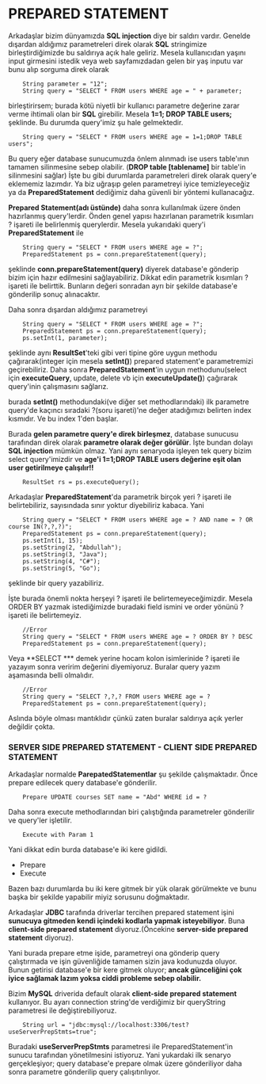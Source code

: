 # PREPARED STATEMENT
Arkadaşlar bizim dünyamızda **SQL injection** diye bir saldırı vardır. Genelde dışardan aldığımız parametreleri direk olarak **SQL** stringimize birleştirdiğimizde bu saldırıya açık hale geliriz. Mesela kullanıcıdan yaşını input girmesini istedik veya web sayfamızdadan gelen bir yaş inputu var bunu alıp sorguma direk olarak

```
    String parameter = "12";
    String query = "SELECT * FROM users WHERE age = " + parameter;
```
birleştirirsem; burada kötü niyetli bir kullanıcı parametre değerine zarar verme ihtimali olan bir **SQL** girebilir. Mesela **1=1; DROP TABLE users;** şeklinde. Bu durumda query'imiz şu hale gelmektedir.

```
    String query = "SELECT * FROM users WHERE age = 1=1;DROP TABLE users";
```

Bu query eğer database sunucumuzda önlem alınmadı ise users table'ının tamamen silinmesine sebep olabilir. (**DROP table [tablename]** bir table'in silinmesini sağlar)
İşte bu gibi durumlarda parametreleri direk olarak query'e eklememiz lazımdır. Ya biz uğraşıp gelen parametreyi iyice temizleyeceğiz ya da **PreparedStatement** dediğimiz daha güvenli bir yöntemi kullanacağız.

**Prepared Statement(adı üstünde)** daha sonra kullanılmak üzere önden hazırlanmış query'lerdir. Önden genel yapısı hazırlanan parametrik kısımları ? işareti ile belirlenmiş querylerdir. Mesela yukarıdaki query'i **PreparedStatement** ile
```
    String query = "SELECT * FROM users WHERE age = ?";
    PreparedStatement ps = conn.prepareStatement(query);
```

şeklinde **conn.prepareStatement(query)** diyerek database'e gönderip bizim için hazır edilmesini sağlayabiliriz. Dikkat edin parametrik kısımları ? işareti ile belirttik. Bunların değeri sonradan ayrı bir şekilde database'e gönderilip sonuç alınacaktır.

Daha sonra dışardan aldığımız parametreyi 

```
    String query = "SELECT * FROM users WHERE age = ?";
    PreparedStatement ps = conn.prepareStatement(query);
    ps.setInt(1, parameter);
```
şeklinde aynı **ResultSet**'teki gibi veri tipine göre uygun methodu çağırarak(integer için mesela **setInt()**) prepared statement'e parametremizi geçirebiliriz. Daha sonra **PreparedStatement**'in uygun methodunu(select için **executeQuery**, update, delete vb için **executeUpdate()**) çağırarak query'inin çalışmasını sağlarız. 

burada **setInt()** methodundaki(ve diğer set methodlarındaki) ilk parametre query'de kaçıncı sıradaki ?(soru işareti)'ne değer atadığımızı belirten index kısmıdır. Ve bu index 1'den başlar.

Burada **gelen parametre query'e direk birleşmez**, database sunucusu tarafından direk olarak **parametre olarak değer görülür**. İşte bundan dolayı **SQL injection** mümkün olmaz. Yani aynı senaryoda işleyen tek query bizim select query'imizdir ve **age'i 1=1;DROP TABLE users değerine eşit olan user getirilmeye çalışılır!!**

```
    ResultSet rs = ps.executeQuery();
```

Arkadaşlar **PreparedStatement**'da parametrik birçok yeri ? işareti ile belirtebiliriz, sayısındada sınır yoktur diyebiliriz kabaca. Yani 

```
    String query = "SELECT * FROM users WHERE age = ? AND name = ? OR course IN(?,?,?)";
    PreparedStatement ps = conn.prepareStatement(query);
    ps.setInt(1, 15);
    ps.setString(2, "Abdullah");
    ps.setString(3, "Java");
    ps.setString(4, "C#");
    ps.setString(5, "Go");
```
şeklinde bir query yazabiliriz.

İşte burada önemli nokta herşeyi ? işareti ile belirtemeyeceğimizdir. Mesela ORDER BY yazmak istediğimizde buradaki field ismini ve order yönünü ? işareti ile belirtemeyiz. 

```
    //Error
    String query = "SELECT * FROM users WHERE age = ? ORDER BY ? DESC
    PreparedStatement ps = conn.prepareStatement(query);
```

Veya **SELECT *** demek yerine hocam kolon isimlerinide ? işareti ile yazayım sonra veririm değerini diyemiyoruz. Buralar query yazım aşamasında belli olmalıdır.

```
    //Error
    String query = "SELECT ?,?,? FROM users WHERE age = ?
    PreparedStatement ps = conn.prepareStatement(query);
```

Aslında böyle olması mantıklıdır çünkü zaten buralar saldırıya açık yerler değildir çokta.

### SERVER SIDE PREPARED STATEMENT - CLIENT SIDE PREPARED STATEMENT
Arkadaşlar normalde **ParepatedStatementlar** şu şekilde çalışmaktadır. Önce prepare edilecek query database'e gönderilir.

```
    Prepare	UPDATE courses SET name = "Abd" WHERE id = ?
```

Daha sonra execute methodlarından biri çalıştığında parametreler gönderilir ve query'ler işletilir. 

```
    Execute with Param 1
```

Yani dikkat edin burda database'e iki kere gidildi. 

* Prepare
* Execute

Bazen bazı durumlarda bu iki kere gitmek bir yük olarak görülmekte ve bunu başka bir şekilde yapabilir miyiz sorusunu doğmaktadır. 

Arkadaşlar **JDBC** tarafında driverlar tercihen prepared statement işini **sunucuya gitmeden kendi içindeki kodlarla yapmak isteyebiliyor**. Buna **client-side prepared statement** diyoruz.(Öncekine **server-side prepared statement** diyoruz).

Yani burada prepare etme işide, parametreyi ona gönderip query çalıştırmada ve işin güvenliğide tamamen sizin java kodunuzda oluyor. Bunun getirisi database'e bir kere gitmek oluyor; **ancak günceliğini çok iyice sağlamak lazım yoksa ciddi probleme sebep olabilir.** 

Bizim **MySQL** driverida default olarak **client-side prepared statement** kullanıyor. Bu ayarı connection string'de verdiğimiz bir queryString parametresi ile değiştirebiliyoruz.

```
    String url = "jdbc:mysql://localhost:3306/test?useServerPrepStmts=true";
```

Buradaki **useServerPrepStmts** parametresi ile PreparedStatement'in sunucu tarafından yönetilmesini istiyoruz. Yani yukardaki ilk senaryo gerçekleşiyor; query database'e prepare olmak üzere gönderiliyor daha sonra parametre gönderilip query çalışıtırılıyor.





